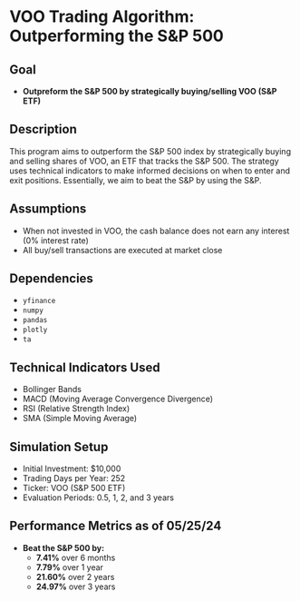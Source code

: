 # VOO Trading Algorithm: Outperforming the S&P 500

## Goal
- **Outpreform the S&P 500 by strategically buying/selling VOO (S&P ETF)**

## Description
This program aims to outperform the S&P 500 index by strategically buying and selling shares of VOO, an ETF that tracks the S&P 500. The strategy uses technical indicators to make informed decisions on when to enter and exit positions. Essentially, we aim to beat the S&P by using the S&P.

## Assumptions
- When not invested in VOO, the cash balance does not earn any interest (0% interest rate)
- All buy/sell transactions are executed at market close

## Dependencies
- `yfinance`
- `numpy`
- `pandas`
- `plotly`
- `ta`

## Technical Indicators Used
- Bollinger Bands
- MACD (Moving Average Convergence Divergence)
- RSI (Relative Strength Index)
- SMA (Simple Moving Average)

## Simulation Setup
- Initial Investment: $10,000
- Trading Days per Year: 252
- Ticker: VOO (S&P 500 ETF)
- Evaluation Periods: 0.5, 1, 2, and 3 years

## Performance Metrics as of 05/25/24
- **Beat the S&P 500 by:**
  - **7.41%** over 6 months
  - **7.79%** over 1 year
  - **21.60%** over 2 years
  - **24.97%** over 3 years
